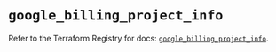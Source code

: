 # `google_billing_project_info`

Refer to the Terraform Registry for docs: [`google_billing_project_info`](https://registry.terraform.io/providers/hashicorp/google/6.31.0/docs/resources/billing_project_info).

